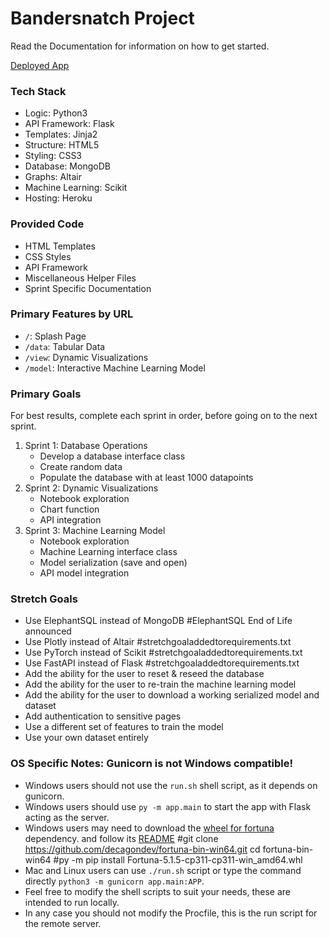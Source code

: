 # Bandersnatch Project

Read the Documentation for information on how to get started.

[Deployed App](https://bandersnatch.herokuapp.com)


### Tech Stack
- Logic: Python3
- API Framework: Flask
- Templates: Jinja2
- Structure: HTML5
- Styling: CSS3
- Database: MongoDB
- Graphs: Altair
- Machine Learning: Scikit
- Hosting: Heroku

### Provided Code
- HTML Templates
- CSS Styles
- API Framework
- Miscellaneous Helper Files
- Sprint Specific Documentation

### Primary Features by URL
- `/`: Splash Page
- `/data`: Tabular Data
- `/view`: Dynamic Visualizations
- `/model`: Interactive Machine Learning Model

### Primary Goals
For best results, complete each sprint in order, before going on to the next sprint.

1. Sprint 1: Database Operations
	- Develop a database interface class
	- Create random data
	- Populate the database with at least 1000 datapoints
2. Sprint 2: Dynamic Visualizations
	- Notebook exploration
	- Chart function
	- API integration
3. Sprint 3: Machine Learning Model
	- Notebook exploration
	- Machine Learning interface class
	- Model serialization (save and open)
	- API model integration

### Stretch Goals
- Use ElephantSQL instead of MongoDB #ElephantSQL End of Life announced
- Use Plotly instead of Altair #stretchgoaladdedtorequirements.txt
- Use PyTorch instead of Scikit #stretchgoaladdedtorequirements.txt
- Use FastAPI instead of Flask #stretchgoaladdedtorequirements.txt
- Add the ability for the user to reset & reseed the database
- Add the ability for the user to re-train the machine learning model
- Add the ability for the user to download a working serialized model and dataset
- Add authentication to sensitive pages
- Use a different set of features to train the model
- Use your own dataset entirely


### OS Specific Notes: Gunicorn is not Windows compatible!
- Windows users should not use the `run.sh` shell script, as it depends on gunicorn.
- Windows users should use `py -m app.main` to start the app with Flask acting as the server.
- Windows users may need to download the [wheel for fortuna](https://github.com/decagondev/fortuna-bin-win64) dependency. and follow its [README](https://github.com/decagondev/fortuna-bin-win64/blob/main/README.md)
#git clone https://github.com/decagondev/fortuna-bin-win64.git
cd fortuna-bin-win64
#py -m pip install Fortuna-5.1.5-cp311-cp311-win_amd64.whl
- Mac and Linux users can use `./run.sh` script or type the command directly `python3 -m gunicorn app.main:APP`.
- Feel free to modify the shell scripts to suit your needs, these are intended to run locally.
- In any case you should not modify the Procfile, this is the run script for the remote server.

